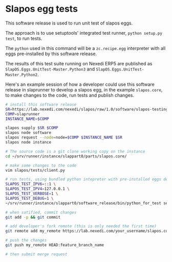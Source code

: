 # Slapos egg tests

This software release is used to run unit test of slapos eggs.

The approach is to use setuptools' integrated test runner, `python setup.py test`, to run tests.

The `python` used in this command will be a `zc.recipe.egg` interpreter with
all eggs pre-installed by this software release.

The results of this test suite running on Nexedi ERP5 are published as `SlapOS.Eggs.UnitTest-Master.Python3`
and `SlapOS.Eggs.UnitTest-Master.Python2`.


Here's an example session of how a developer could use this software release in
slaprunner to develop a slapos egg, in the example `slapos.core`, to make
changes to the code, run tests and publish changes.

```bash
# install this software release
SR=https://lab.nexedi.com/nexedi/slapos/raw/1.0/software/slapos-testing/software.cfg
COMP=slaprunner
INSTANCE_NAME=$COMP

slapos supply $SR $COMP
slapos node software
slapos request --node=node=$COMP $INSTANCE_NAME $SR
slapos node instance

# The source code is a git clone working copy on the instance
cd ~/srv/runner/instance/slappart0/parts/slapos.core/

# make some changes to the code
vim slapos/tests/client.py

# run tests, using bundled python intepreter with pre-installed eggs dependencies
SLAPOS_TEST_IPV6=::1 \
SLAPOS_TEST_IPV4=127.0.0.1 \
SLAPOS_TEST_VERBOSE=1 \
SLAPOS_TEST_DEBUG=1 \
~/srv/runner/instance/slappart0/software_release/bin/python_for_test setup.py test

# when satified, commit changes
git add -p && git commit

# add developer's fork remote (this is only needed the first time)
git remote add my_remote https://lab.nexedi.com/your_username/slapos.core.git/

# push the changes
git push my_remote HEAD:feature_branch_name

# then submit merge request
```
